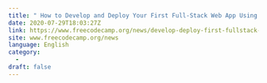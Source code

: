 ```yaml
---
title: " How to Develop and Deploy Your First Full-Stack Web App Using A Static Site and Node.js "
date: 2020-07-29T18:03:27Z
link: https://www.freecodecamp.org/news/develop-deploy-first-fullstack-web-app/?utm_medium=RSS&utm_source=news.12bit.vn
site: www.freecodecamp.org/news
language: English
category:
  -   
draft: false
---
```

